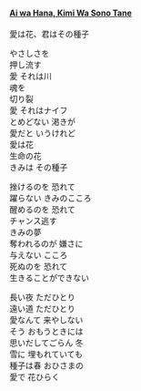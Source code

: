 #### [Ai wa Hana, Kimi Wa Sono Tane](https://www.youtube.com/watch?v=qu7Dw4NJmY4)  
愛は花、君はその種子  

やさしさを  
押し流す  
愛 それは川  
魂を   
切り裂  
愛 それはナイフ  
とめどない 渇きが  
愛だと いうけれど  
愛は花   
生命の花  
きみは その種子  

挫けるのを 恐れて  
躍らない きみのこころ  
醒めるのを 恐れて  
チャンス逃す   
きみの夢  
奪われるのが 嫌さに  
与えない こころ  
死ぬのを 恐れて  
生きることができない  

長い夜 ただひとり  
遠い道 ただひとり  
愛なんて 来やしない  
そう おもうときには  
思いだしてごらん 冬  
雪に 埋もれていても  
種子は春 おひさまの  
愛で 花ひらく